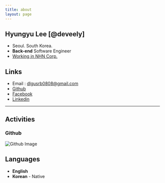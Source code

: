 ```yaml
---
title: about
layout: page
---
```


## Hyungyu Lee [@deveely]
- Seoul. South Korea.
- **Back-end** Software Engineer
- [Working in NHN Corp.](https://www.nhn.com/)

## Links
- Email : dlgusrb0808@gmail.com
- [Github](https://github.com/HyunGyu-Lee)
- [Facebook](https://www.facebook.com/100003512470975)
- [Linkedin](https://www.linkedin.com/in/hyungyu-lee-2387a8187/)

-------

## Activities
### Github
![Github Image](https://ghchart.rshah.org/HyunGyu-Lee)

## Languages
- **English**
- **Korean** - Native